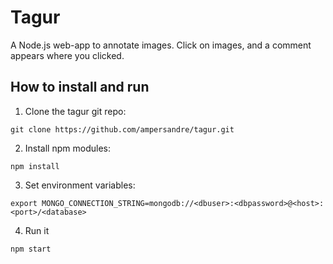 # Tagur

A Node.js web-app to annotate images. Click on images, and a comment appears where you clicked.

## How to install and run

1. Clone the tagur git repo:
```
git clone https://github.com/ampersandre/tagur.git
```

2. Install npm modules:
```
npm install
```
3. Set environment variables:
```
export MONGO_CONNECTION_STRING=mongodb://<dbuser>:<dbpassword>@<host>:<port>/<database>
```

4. Run it
```
npm start
```